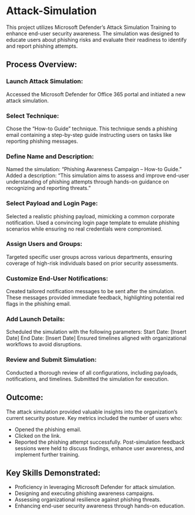 # Attack-Simulation
This project utilizes Microsoft Defender’s Attack Simulation Training to enhance end-user security awareness. The simulation was designed to educate users about phishing risks and evaluate their readiness to identify and report phishing attempts.

## Process Overview:

### Launch Attack Simulation:

Accessed the Microsoft Defender for Office 365 portal and initiated a new attack simulation.

### Select Technique:

Chose the “How-to Guide” technique.
This technique sends a phishing email containing a step-by-step guide instructing users on tasks like reporting phishing messages.

### Define Name and Description:

Named the simulation: “Phishing Awareness Campaign – How-to Guide.”
Added a description: “This simulation aims to assess and improve end-user understanding of phishing attempts through hands-on guidance on recognizing and reporting threats.”

### Select Payload and Login Page:

Selected a realistic phishing payload, mimicking a common corporate notification.
Used a convincing login page template to emulate phishing scenarios while ensuring no real credentials were compromised.

### Assign Users and Groups:

Targeted specific user groups across various departments, ensuring coverage of high-risk individuals based on prior security assessments.

### Customize End-User Notifications:

Created tailored notification messages to be sent after the simulation.
These messages provided immediate feedback, highlighting potential red flags in the phishing email.

### Add Launch Details:

Scheduled the simulation with the following parameters:
Start Date: [Insert Date]
End Date: [Insert Date]
Ensured timelines aligned with organizational workflows to avoid disruptions.

### Review and Submit Simulation:

Conducted a thorough review of all configurations, including payloads, notifications, and timelines.
Submitted the simulation for execution.

## Outcome:
The attack simulation provided valuable insights into the organization’s current security posture. 
Key metrics included the number of users who:
- Opened the phishing email.
- Clicked on the link.
- Reported the phishing attempt successfully.
Post-simulation feedback sessions were held to discuss findings, enhance user awareness, and implement further training.

## Key Skills Demonstrated:

- Proficiency in leveraging Microsoft Defender for attack simulation.
- Designing and executing phishing awareness campaigns.
- Assessing organizational resilience against phishing threats.
- Enhancing end-user security awareness through hands-on education.
